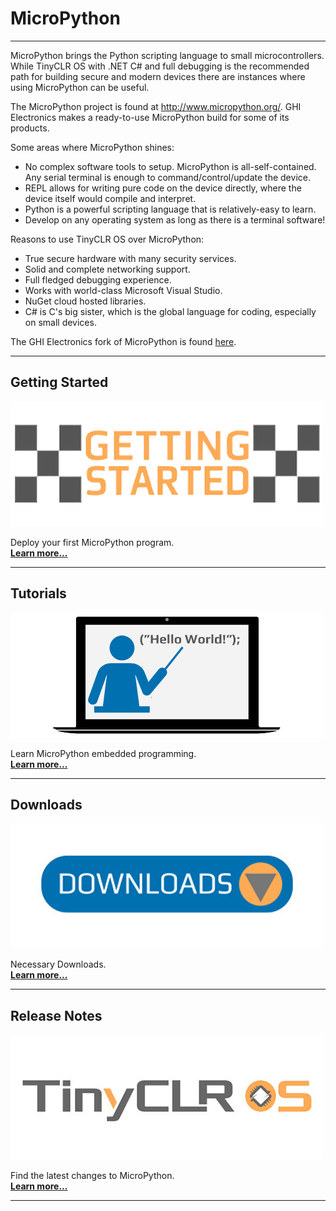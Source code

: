 # MicroPython

---

MicroPython brings the Python scripting language to small microcontrollers. While TinyCLR OS with .NET C# and full debugging is the recommended path for building secure and modern devices there are instances where using MicroPython can be useful.

The MicroPython project is found at http://www.micropython.org/. GHI Electronics makes a ready-to-use MicroPython build for some of its products.

Some areas where MicroPython shines:
* No complex software tools to setup. MicroPython is all-self-contained. Any serial terminal is enough to command/control/update the device.
* REPL allows for writing pure code on the device directly, where the device itself would compile and interpret.
* Python is a powerful scripting language that is relatively-easy to learn.
* Develop on any operating system as long as there is a terminal software!

Reasons to use TinyCLR OS over MicroPython:
* True secure hardware with many security services.
* Solid and complete networking support.
* Full fledged debugging experience.
* Works with world-class Microsoft Visual Studio.
* NuGet cloud hosted libraries.
* C# is C's big sister, which is the global language for coding, especially on small devices.

The GHI Electronics fork of MicroPython is found [here](https://www.github.com/ghi-electronics/micropython). 

---
## Getting Started

[![Getting Started](images/getting-started.png)](getting-started.md)

Deploy your first MicroPython program. </br> [**Learn more...**](getting-started.md) 

---

## Tutorials

[![Tutorials](images/tutorials.png)](tutorials/intro.md)

Learn MicroPython embedded programming. </br> [**Learn more...**](tutorials/intro.md)   

---

## Downloads

[![Downloads](images/downloads.png)](downloads.md)

Necessary Downloads. </br> [**Learn more...**](downloads.md)

---

## Release Notes

[![Release Notes](images/tinyclr-logo.png)](release-notes.md)

Find the latest changes to MicroPython. </br> [**Learn more...**](release-notes.md) 

---

